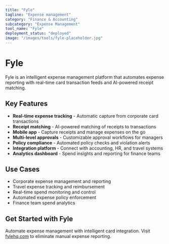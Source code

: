 ```yaml
---
title: "Fyle"
tagline: "Expense management"
category: "Finance & Accounting"
subcategory: "Expense Management"
tool_name: "Fyle"
deployment_status: "deployed"
image: "/images/tools/fyle-placeholder.jpg"
---
```


# Fyle

Fyle is an intelligent expense management platform that automates expense reporting with real-time card transaction feeds and AI-powered receipt matching.

## Key Features

- **Real-time expense tracking** - Automatic capture from corporate card transactions
- **Receipt matching** - AI-powered matching of receipts to transactions
- **Mobile app** - Capture receipts and manage expenses on the go
- **Multi-level approvals** - Customizable approval workflows for managers
- **Policy compliance** - Automated policy checks and violation alerts
- **Integration platform** - Connect with accounting, HR, and travel systems
- **Analytics dashboard** - Spend insights and reporting for finance teams

## Use Cases

- Corporate expense management and reporting
- Travel expense tracking and reimbursement
- Real-time spend monitoring and control
- Automated expense policy enforcement
- Finance team spend analytics

## Get Started with Fyle

Automate expense management with intelligent card integration. Visit [fylehq.com](https://www.fylehq.com) to eliminate manual expense reporting.
